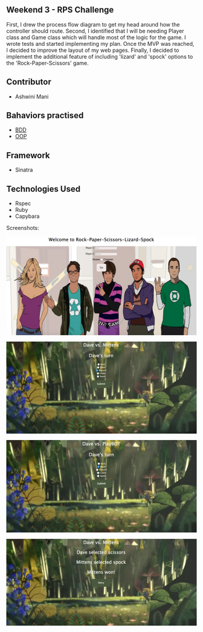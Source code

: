 ## Weekend 3 - RPS Challenge

First, I drew the process flow diagram to get my head around how the controller should route. Second, I identified that I will be needing Player class and Game class which will handle most of the logic for the game. I wrote tests and started implementing my plan. Once the MVP was reached, I decided to improve the layout of my web pages. Finally, I decided to implement the additional feature of including 'lizard' and 'spock' options to the 'Rock-Paper-Scissors' game.


## Contributor
- Ashwini Mani

## Bahaviors practised
- [BDD](https://github.com/makersacademy/course/blob/master/pills/bdd_cycle.md)
- [OOP](https://en.wikipedia.org/wiki/Object-oriented_programming)

## Framework
- Sinatra

## Technologies Used
- Rspec
- Ruby
- Capybara

Screenshots:
<p align="center">
  <img src="./img/WelcomePage.png">
</p>

<p align="center">
  <img src="./img/HumanVsHuman.png">
</p>

<p align="center">
  <img src="./img/HumanVsBot.png">
</p>

<p align="center">
  <img src="./img/Winner Announced.png">
</p>
